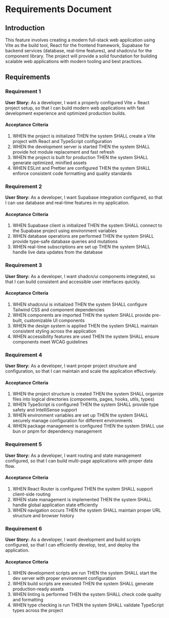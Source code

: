 # Requirements Document

## Introduction

This feature involves creating a modern full-stack web application using Vite as the build tool, React for the frontend framework, Supabase for backend services (database, real-time features), and shadcn/ui for the component library. The project will provide a solid foundation for building scalable web applications with modern tooling and best practices.

## Requirements

### Requirement 1

**User Story:** As a developer, I want a properly configured Vite + React project setup, so that I can build modern web applications with fast development experience and optimized production builds.

#### Acceptance Criteria

1. WHEN the project is initialized THEN the system SHALL create a Vite project with React and TypeScript configuration
2. WHEN the development server is started THEN the system SHALL provide hot module replacement and fast refresh
3. WHEN the project is built for production THEN the system SHALL generate optimized, minified assets
4. WHEN ESLint and Prettier are configured THEN the system SHALL enforce consistent code formatting and quality standards

### Requirement 2

**User Story:** As a developer, I want Supabase integration configured, so that I can use database and real-time features in my application.

#### Acceptance Criteria

1. WHEN Supabase client is initialized THEN the system SHALL connect to the Supabase project using environment variables
2. WHEN database operations are performed THEN the system SHALL provide type-safe database queries and mutations
3. WHEN real-time subscriptions are set up THEN the system SHALL handle live data updates from the database

### Requirement 3

**User Story:** As a developer, I want shadcn/ui components integrated, so that I can build consistent and accessible user interfaces quickly.

#### Acceptance Criteria

1. WHEN shadcn/ui is initialized THEN the system SHALL configure Tailwind CSS and component dependencies
2. WHEN components are imported THEN the system SHALL provide pre-built, customizable UI components
3. WHEN the design system is applied THEN the system SHALL maintain consistent styling across the application
4. WHEN accessibility features are used THEN the system SHALL ensure components meet WCAG guidelines

### Requirement 4

**User Story:** As a developer, I want proper project structure and configuration, so that I can maintain and scale the application effectively.

#### Acceptance Criteria

1. WHEN the project structure is created THEN the system SHALL organize files into logical directories (components, pages, hooks, utils, types)
2. WHEN TypeScript is configured THEN the system SHALL provide type safety and IntelliSense support
3. WHEN environment variables are set up THEN the system SHALL securely manage configuration for different environments
4. WHEN package management is configured THEN the system SHALL use bun or pnpm for dependency management

### Requirement 5

**User Story:** As a developer, I want routing and state management configured, so that I can build multi-page applications with proper data flow.

#### Acceptance Criteria

1. WHEN React Router is configured THEN the system SHALL support client-side routing
2. WHEN state management is implemented THEN the system SHALL handle global application state efficiently
3. WHEN navigation occurs THEN the system SHALL maintain proper URL structure and browser history

### Requirement 6

**User Story:** As a developer, I want development and build scripts configured, so that I can efficiently develop, test, and deploy the application.

#### Acceptance Criteria

1. WHEN development scripts are run THEN the system SHALL start the dev server with proper environment configuration
2. WHEN build scripts are executed THEN the system SHALL generate production-ready assets
3. WHEN linting is performed THEN the system SHALL check code quality and formatting
4. WHEN type checking is run THEN the system SHALL validate TypeScript types across the project